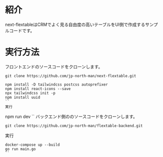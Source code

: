 # 紹介
next-flextableはCRMでよく見る自由度の高いテーブルをUI側で作成するサンプルコードです。

# 実行方法
フロントエンドのソースコードをクローンします。
```
git clone https://github.com/jp-north-man/next-flextable.git
```
```
npm install -D tailwindcss postcss autoprefixer
npm install react-icons --save
npx tailwindcss init -p
npm install uuid
``
実行
```
npm run dev
``
バックエンド側ののソースコードをクローンします。
```
git clone https://github.com/jp-north-man/flextable-backend.git
```
実行
```
docker-compose up --build
go run main.go
``
